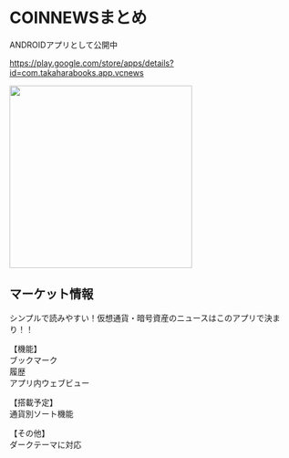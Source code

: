 # COINNEWSまとめ

ANDROIDアプリとして公開中



https://play.google.com/store/apps/details?id=com.takaharabooks.app.vcnews

<img src="https://play-lh.googleusercontent.com/n3_i8tBBSbnLOUJFXlL4aAeSF8EuDqnLOTP8yhiYB42VByeGr2XzDoTrnc9O-rA2Suz8=w3658-h2060-rw" width="320px">

## マーケット情報

シンプルで読みやすい！仮想通貨・暗号資産のニュースはこのアプリで決まり！！

【機能】  
ブックマーク  
履歴  
アプリ内ウェブビュー  

【搭載予定】  
通貨別ソート機能  

【その他】  
ダークテーマに対応  

